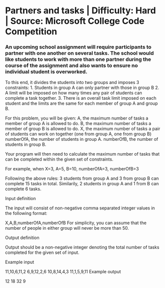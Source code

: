 # Partners and tasks | Difficulty: Hard  |  Source: Microsoft College Code Competition

### An upcoming school assignment will require participants to partner with one another on several tasks. The school would like students to work with more than one partner during the course of the assignment and also wants to ensure no individual student is overworked.
To this end, it divides the students into two groups and imposes 3 constraints: 1. Students in group A can only partner with those in group B 2. A limit will be imposed on how many times any pair of students can complete a task together. 3. There is an overall task limit imposed on each student and the limits are the same for each member of group A and group B.

For this problem, you will be given: A, the maximum number of tasks a member of group A is allowed to do. B, the maximum number of tasks a member of group B is allowed to do. X, the maximum number of tasks a pair of students can work on together (one from group A, one from group B) numberOfA, the number of students in group A. numberOfB, the number of students in group B.

Your program will then need to calculate the maximum number of tasks that can be completed within the given set of constraints.

For example, when X=3, A=5, B=10, numberOfA=3, numberOfB=3

Following the above rules: 3 students from group A and 3 from group B can complete 15 tasks in total. Similarily, 2 students in group A and 1 from B can complete 6 tasks.

Input definition

The input will consist of non-negative comma separated integer values in the following format:

X,A,B,numberOfA,numberOfB
For simplicity, you can assume that the number of people in either group will never be more than 50.

Output definition

Output should be a non-negative integer denoting the total number of tasks completed for the given set of input.

Example input

11,10,6,11,2
6,9,12,2,6
10,8,14,4,3
11,1,5,9,11
Example output

12
18
32
9